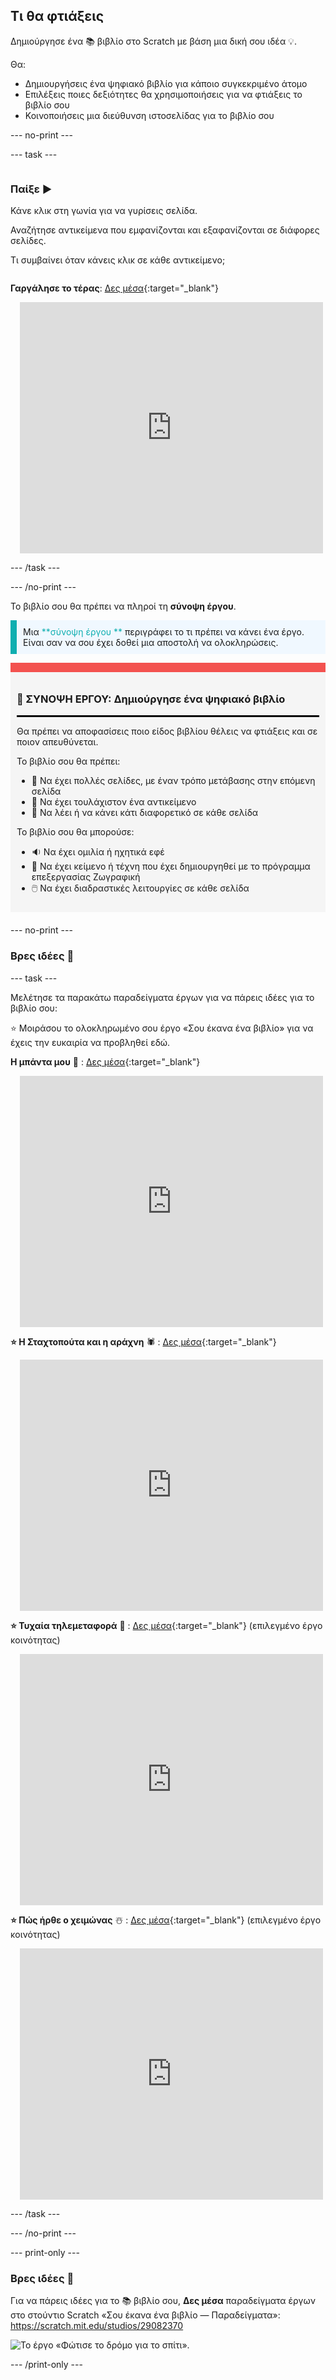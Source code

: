 ## Τι θα φτιάξεις

Δημιούργησε ένα 📚 βιβλίο στο Scratch με βάση μια δική σου ιδέα 💡.

Θα:

+ Δημιουργήσεις ένα ψηφιακό βιβλίο για κάποιο συγκεκριμένο άτομο
+ Επιλέξεις ποιες δεξιότητες θα χρησιμοποιήσεις για να φτιάξεις το βιβλίο σου
+ Κοινοποιήσεις μια διεύθυνση ιστοσελίδας για το βιβλίο σου

--- no-print ---

--- task ---

<div style="display: flex; flex-wrap: wrap">
<div style="flex-basis: 200px; flex-grow: 1">

### Παίξε ▶️ 

Κάνε κλικ στη γωνία για να γυρίσεις σελίδα.

Αναζήτησε αντικείμενα που εμφανίζονται και εξαφανίζονται σε διάφορες σελίδες.
  
Τι συμβαίνει όταν κάνεις κλικ σε κάθε αντικείμενο;

</div>
<div>
  
**Γαργάλησε το τέρας**: [Δες μέσα](https://scratch.mit.edu/projects/500189097/editor){:target="_blank"}
<div class="scratch-preview" style="margin-left: 15px;">
  <iframe allowtransparency="true" width="485" height="402" src="https://scratch.mit.edu/projects/embed/500189097/?autostart=false" frameborder="0"></iframe>
</div>

</div>
</div>

--- /task ---

--- /no-print ---

Το βιβλίο σου θα πρέπει να πληροί τη **σύνοψη έργου**.

<p style="border-left: solid; border-width:10px; border-color: #0faeb0; background-color: aliceblue; padding: 10px;">
Μια <span style="color: #0faeb0">**σύνοψη έργου **</span> περιγράφει το τι πρέπει να κάνει ένα έργο. Είναι σαν να σου έχει δοθεί μια αποστολή να ολοκληρώσεις.
</p>

<div style="border-top: 15px solid #f3524f; background-color: whitesmoke; margin-bottom: 20px; padding: 10px;">

### 🎯 ΣΥΝΟΨΗ ΕΡΓΟΥ: Δημιούργησε ένα **ψηφιακό βιβλίο**
<hr style="border-top: 2px solid black;">

Θα πρέπει να αποφασίσεις ποιο είδος βιβλίου θέλεις να φτιάξεις και σε ποιον απευθύνεται. 

Το βιβλίο σου θα πρέπει:
+ 📃 Να έχει πολλές σελίδες, με έναν τρόπο μετάβασης στην επόμενη σελίδα
+ 🐢 Να έχει τουλάχιστον ένα αντικείμενο
+ 💬 Να λέει ή να κάνει κάτι διαφορετικό σε κάθε σελίδα

Το βιβλίο σου θα μπορούσε:
+ 🔉 Να έχει ομιλία ή ηχητικά εφέ 
+ 🎨 Να έχει κείμενο ή τέχνη που έχει δημιουργηθεί με το πρόγραμμα επεξεργασίας Ζωγραφική
+ 🖱️ Να έχει διαδραστικές λειτουργίες σε κάθε σελίδα
</div>

--- no-print ---

### Βρες ιδέες 💭

--- task ---

Μελέτησε τα παρακάτω παραδείγματα έργων για να πάρεις ιδέες για το βιβλίο σου:

⭐ Μοιράσου το ολοκληρωμένο σου έργο «Σου έκανα ένα βιβλίο» για να έχεις την ευκαιρία να προβληθεί εδώ.

**Η μπάντα μου** 🎸 : [Δες μέσα](https://scratch.mit.edu/projects/724148783/editor){:target="_blank"}
<div class="scratch-preview" style="margin-left: 15px;">
  <iframe allowtransparency="true" width="485" height="402" src="https://scratch.mit.edu/projects/embed/724148783/?autostart=false" frameborder="0"></iframe>
</div>

**⭐ Η Σταχτοπούτα και η αράχνη** 🕷️ : [Δες μέσα](https://scratch.mit.edu/projects/799448516/editor){:target="_blank"}
<div class="scratch-preview" style="margin-left: 15px;">
  <iframe allowtransparency="true" width="485" height="402" src="https://scratch.mit.edu/projects/embed/799448516/?autostart=false" frameborder="0"></iframe>
</div>

**⭐ Τυχαία τηλεμεταφορά** 🚀 : [Δες μέσα](https://scratch.mit.edu/projects/793833913/editor){:target="_blank"} (επιλεγμένο έργο κοινότητας)
<div class="scratch-preview" style="margin-left: 15px;">
  <iframe allowtransparency="true" width="485" height="402" src="https://scratch.mit.edu/projects/embed/793833913/?autostart=false" frameborder="0"></iframe>
</div>

**⭐ Πώς ήρθε ο χειμώνας** ☃️ : [Δες μέσα](https://scratch.mit.edu/projects/707648744/editor){:target="_blank"} (επιλεγμένο έργο κοινότητας)
<div class="scratch-preview" style="margin-left: 15px;">
  <iframe allowtransparency="true" width="485" height="402" src="https://scratch.mit.edu/projects/embed/707648744/?autostart=false" frameborder="0"></iframe>
</div>

--- /task ---

--- /no-print ---

--- print-only ---

### Βρες ιδέες 💭

Για να πάρεις ιδέες για το 📚 βιβλίο σου, **Δες μέσα** παραδείγματα έργων στο στούντιο Scratch «Σου έκανα ένα βιβλίο — Παραδείγματα»: https://scratch.mit.edu/studios/29082370

![Το έργο «Φώτισε το δρόμο για το σπίτι».](images/showcase_static.png)

--- /print-only ---


